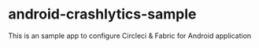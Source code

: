 # android-crashlytics-sample
This is an sample app to configure Circleci & Fabric for Android application
